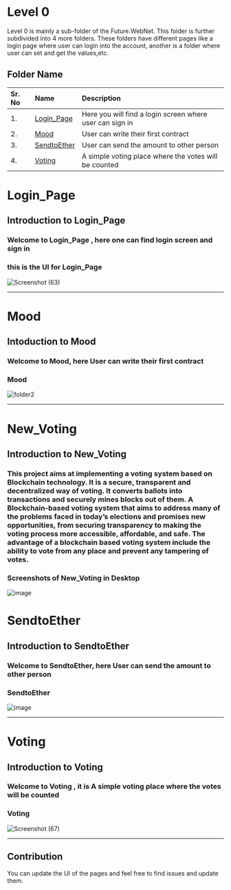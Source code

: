 # Level 0

Level 0 is mainly a sub-folder of the Future.WebNet. This folder is further subdivided into 4 more folders. These folders have different pages like a login page where user can login into the account, another is a folder where user can set and get the values,etc.

## Folder Name


| Sr. No | Name     | Description                |
| :-------- | :------- | :------------------------- |
| 1. | [Login_Page](https://github.com/Vikash-8090-Yadav/Future.WebNet/tree/main/Level0/Login_Page) | Here you will find a login screen where user can sign in |
| 2. | [Mood](https://github.com/Vikash-8090-Yadav/Future.WebNet/tree/main/Level0/Mood) | User can write their first contract |
| 3. | [SendtoEther](https://github.com/kunal232i/Future.WebNet/tree/main/Level0/SendToEther) | User can send the amount to other person |
| 4. | [Voting](https://github.com/Vikash-8090-Yadav/Future.WebNet/tree/main/Level0/Voting) | A simple voting place where the votes will be counted |


# Login_Page
## Introduction to Login_Page
### Welcome to Login_Page , here one can find login screen and sign in

### this is the UI for Login_Page
![Screenshot (63)](https://user-images.githubusercontent.com/81668653/186226823-4cb2538e-ac94-4d0c-aae7-4a8e6c6812c6.png)

---

# Mood
## Intoduction to Mood
### Welcome to Mood, here User can write their first contract

### Mood
![folder2](https://user-images.githubusercontent.com/85816852/181048844-0d1d51d7-bf2a-42b0-83a9-3b6cd74a7f6b.png)

---

# New_Voting
## Introduction to New_Voting
### This project aims at implementing a voting system based on Blockchain technology. It is a secure, transparent and decentralized way of voting. It converts ballots into transactions and securely mines blocks out of them. A Blockchain-based voting system that aims to address many of the problems faced in today’s elections and promises new opportunities, from securing transparency to making the voting process more accessible, affordable, and safe. The advantage of a blockchain based voting system include the ability to vote from any place and prevent any tampering of votes.

### Screenshots of New_Voting in Desktop

![image](https://user-images.githubusercontent.com/98798977/215267389-f4c34448-29b5-4675-a27f-8da4459fe24d.png)<br>

# SendtoEther
## Introduction to SendtoEther
### Welcome to SendtoEther, here User can send the amount to other person

### SendtoEther
![image](https://raw.githubusercontent.com/Vikash-8090-Yadav/Future.WebNet/1440db3276665835b57ae195a551785a81981e2a/1.Images/main.png)

---

# Voting
## Introduction to Voting
### Welcome to Voting , it is A simple voting place where the votes will be counted

### Voting
![Screenshot (67)](https://user-images.githubusercontent.com/85816852/181049228-c8dd2b9e-9f37-4466-aa03-9cbc898ca627.png)

---

## Contribution
You can update the UI of the pages and feel free to find issues and update them. 

